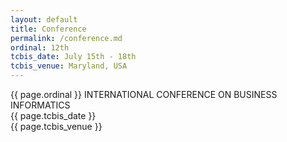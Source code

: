 ```yaml
---
layout: default
title: Conference
permalink: /conference.md
ordinal: 12th
tcbis_date: July 15th - 18th
tcbis_venue: Maryland, USA
---
```


<div class="box">
    <p>{{ page.ordinal }} INTERNATIONAL CONFERENCE ON BUSINESS INFORMATICS <br>
    {{ page.tcbis_date }} <br>
    {{ page.tcbis_venue }}</p>
</div>
